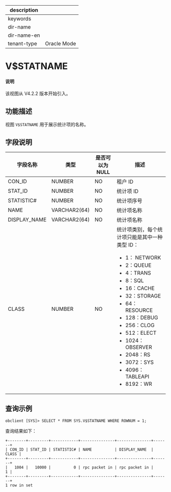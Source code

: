 |description||
|---|---|
|keywords||
|dir-name||
|dir-name-en||
|tenant-type| Oracle Mode |

# V$STATNAME

<main id="notice" type='explain'>
<h4>说明</h4>
<p>该视图从 V4.2.2 版本开始引入。</p>
</main>

## 功能描述

视图 `V$STATNAME` 用于展示统计项的名称。

## 字段说明

| **字段名称** | **类型**  | **是否可以为 NULL** | **描述**                               |
|--------------|-------------|---------------------|----------------------------------------|
| CON_ID       | NUMBER       | NO   | 租户 ID |
| STAT_ID      | NUMBER       | NO   | 统计项 ID |
| STATISTIC#   | NUMBER       | NO   | 统计项序号 |
| NAME         | VARCHAR2(64) | NO   | 统计项名称 |
| DISPLAY_NAME | VARCHAR2(64) | NO   | 统计项名称  |
| CLASS        | NUMBER       | NO   | 统计项类别，每个统计项只能是其中一种类型 ID：<ul><li>1： NETWORK</li> <li>2：QUEUE</li> <li>4：TRANS</li> <li>8：SQL</li> <li>16：CACHE</li> <li>32：STORAGE</li> <li>64：RESOURCE</li> <li>128：DEBUG</li> <li>256：CLOG</li> <li>512：ELECT</li> <li>1024：OBSERVER</li> <li>2048：RS</li> <li>3072：SYS</li> <li>4096：TABLEAPI</li> <li>8192：WR</li></ul> |

## 查询示例

```shell
obclient [SYS]> SELECT * FROM SYS.V$STATNAME WHERE ROWNUM = 1;
```

查询结果如下：

```shell
+--------+---------+------------+---------------+---------------+-------+
| CON_ID | STAT_ID | STATISTIC# | NAME          | DISPLAY_NAME  | CLASS |
+--------+---------+------------+---------------+---------------+-------+
|   1004 |   10000 |          0 | rpc packet in | rpc packet in |     1 |
+--------+---------+------------+---------------+---------------+-------+
1 row in set
```
